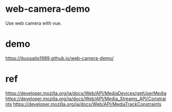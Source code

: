 # web-camera-demo
Use web camera with vue.

# demo
https://ikuosaito1989.github.io/web-camera-demo/

# ref
https://developer.mozilla.org/ja/docs/Web/API/MediaDevices/getUserMedia
https://developer.mozilla.org/ja/docs/Web/API/Media_Streams_API/Constraints
https://developer.mozilla.org/ja/docs/Web/API/MediaTrackConstraints